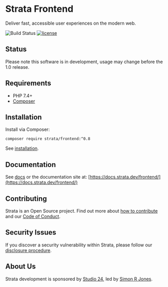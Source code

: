 # Strata Frontend

Deliver fast, accessible user experiences on the modern web.

![Build Status](https://github.com/strata/frontend/workflows/PHP%20tests/badge.svg) 
[![license][license-badge]][LICENSE]

## Status
Please note this software is in development, usage may change before the 1.0 release.

## Requirements

* PHP 7.4+
* [Composer](https://getcomposer.org/)

## Installation

Install via Composer:

```
composer require strata/frontend:^0.8
```

See [installation](docs/installation.md).

## Documentation

See [docs](docs/README.md) or the documentation site at: [https://docs.strata.dev/frontend/](https://docs.strata.dev/frontend/)

## Contributing

Strata is an Open Source project. Find out more about [how to contribute](CONTRIBUTING.md) and our 
[Code of Conduct](CODE_OF_CONDUCT.md).

## Security Issues

If you discover a security vulnerability within Strata, please follow our [disclosure procedure](SECURITY.md).

## About Us

Strata development is sponsored by [Studio 24](https://www.studio24.net/), led by 
[Simon R Jones](https://github.com/simonrjones/).

[CHANGELOG]: ./CHANGELOG.md
[LICENSE]: ./LICENSE
[license-badge]: https://img.shields.io/badge/license-MIT-blue.svg

